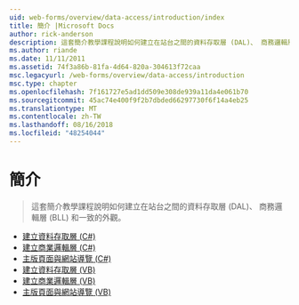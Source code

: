 ```yaml
---
uid: web-forms/overview/data-access/introduction/index
title: 簡介 |Microsoft Docs
author: rick-anderson
description: 這套簡介教學課程說明如何建立在站台之間的資料存取層 (DAL)、 商務邏輯層 (BLL) 和一致的外觀。
ms.author: riande
ms.date: 11/11/2011
ms.assetid: 74f3a86b-81fa-4d64-820a-304613f72caa
msc.legacyurl: /web-forms/overview/data-access/introduction
msc.type: chapter
ms.openlocfilehash: 7f161727e5ad1dd509e308de939a11da4e061b70
ms.sourcegitcommit: 45ac74e400f9f2b7dbded66297730f6f14a4eb25
ms.translationtype: MT
ms.contentlocale: zh-TW
ms.lasthandoff: 08/16/2018
ms.locfileid: "48254044"
---
```

<a name="introduction"></a>簡介
====================
> 這套簡介教學課程說明如何建立在站台之間的資料存取層 (DAL)、 商務邏輯層 (BLL) 和一致的外觀。


- [建立資料存取層 (C#)](creating-a-data-access-layer-cs.md)
- [建立商業邏輯層 (C#)](creating-a-business-logic-layer-cs.md)
- [主版頁面與網站導覽 (C#)](master-pages-and-site-navigation-cs.md)
- [建立資料存取層 (VB)](creating-a-data-access-layer-vb.md)
- [建立商業邏輯層 (VB)](creating-a-business-logic-layer-vb.md)
- [主版頁面與網站導覽 (VB)](master-pages-and-site-navigation-vb.md)
